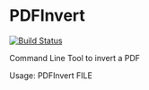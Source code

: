 # PDFInvert
[![Build Status](https://travis-ci.org/deastiny/pdfinvert.svg?branch=master)](https://travis-ci.org/deastiny/pdfinvert)

Command Line Tool to invert a PDF

Usage: PDFInvert FILE
